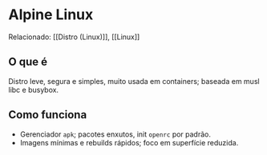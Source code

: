 # Alpine Linux

Relacionado: [[Distro (Linux)]], [[Linux]]

## O que é
Distro leve, segura e simples, muito usada em containers; baseada em musl libc e busybox.

## Como funciona
- Gerenciador `apk`; pacotes enxutos, init `openrc` por padrão.
- Imagens mínimas e rebuilds rápidos; foco em superfície reduzida.

